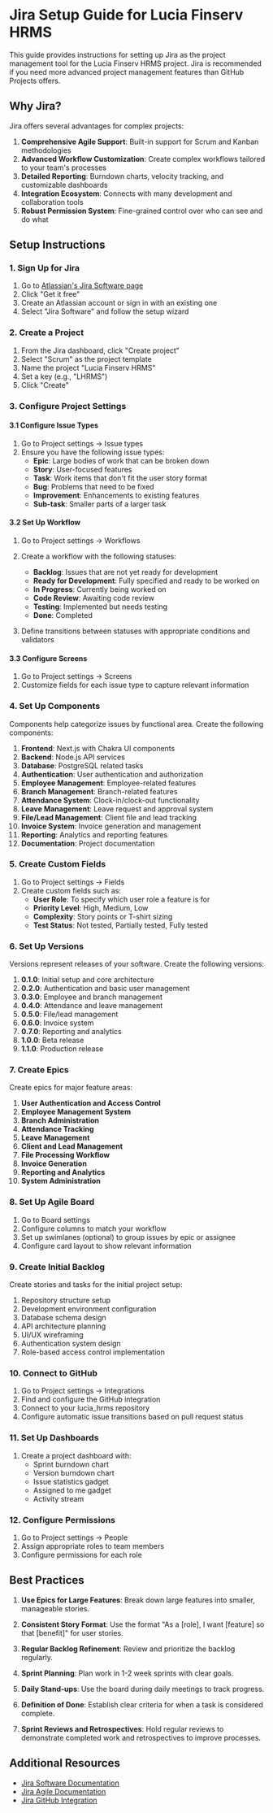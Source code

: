 # Jira Setup Guide for Lucia Finserv HRMS

This guide provides instructions for setting up Jira as the project management tool for the Lucia Finserv HRMS project. Jira is recommended if you need more advanced project management features than GitHub Projects offers.

## Why Jira?

Jira offers several advantages for complex projects:

1. **Comprehensive Agile Support**: Built-in support for Scrum and Kanban methodologies
2. **Advanced Workflow Customization**: Create complex workflows tailored to your team's processes
3. **Detailed Reporting**: Burndown charts, velocity tracking, and customizable dashboards
4. **Integration Ecosystem**: Connects with many development and collaboration tools
5. **Robust Permission System**: Fine-grained control over who can see and do what

## Setup Instructions

### 1. Sign Up for Jira

1. Go to [Atlassian's Jira Software page](https://www.atlassian.com/software/jira)
2. Click "Get it free"
3. Create an Atlassian account or sign in with an existing one
4. Select "Jira Software" and follow the setup wizard

### 2. Create a Project

1. From the Jira dashboard, click "Create project"
2. Select "Scrum" as the project template
3. Name the project "Lucia Finserv HRMS"
4. Set a key (e.g., "LHRMS")
5. Click "Create"

### 3. Configure Project Settings

#### 3.1 Configure Issue Types

1. Go to Project settings → Issue types
2. Ensure you have the following issue types:
   - **Epic**: Large bodies of work that can be broken down
   - **Story**: User-focused features
   - **Task**: Work items that don't fit the user story format
   - **Bug**: Problems that need to be fixed
   - **Improvement**: Enhancements to existing features
   - **Sub-task**: Smaller parts of a larger task

#### 3.2 Set Up Workflow

1. Go to Project settings → Workflows
2. Create a workflow with the following statuses:
   - **Backlog**: Issues that are not yet ready for development
   - **Ready for Development**: Fully specified and ready to be worked on
   - **In Progress**: Currently being worked on
   - **Code Review**: Awaiting code review
   - **Testing**: Implemented but needs testing
   - **Done**: Completed

3. Define transitions between statuses with appropriate conditions and validators

#### 3.3 Configure Screens

1. Go to Project settings → Screens
2. Customize fields for each issue type to capture relevant information

### 4. Set Up Components

Components help categorize issues by functional area. Create the following components:

1. **Frontend**: Next.js with Chakra UI components
2. **Backend**: Node.js API services
3. **Database**: PostgreSQL related tasks
4. **Authentication**: User authentication and authorization
5. **Employee Management**: Employee-related features
6. **Branch Management**: Branch-related features
7. **Attendance System**: Clock-in/clock-out functionality
8. **Leave Management**: Leave request and approval system
9. **File/Lead Management**: Client file and lead tracking
10. **Invoice System**: Invoice generation and management
11. **Reporting**: Analytics and reporting features
12. **Documentation**: Project documentation

### 5. Create Custom Fields

1. Go to Project settings → Fields
2. Create custom fields such as:
   - **User Role**: To specify which user role a feature is for
   - **Priority Level**: High, Medium, Low
   - **Complexity**: Story points or T-shirt sizing
   - **Test Status**: Not tested, Partially tested, Fully tested

### 6. Set Up Versions

Versions represent releases of your software. Create the following versions:

1. **0.1.0**: Initial setup and core architecture
2. **0.2.0**: Authentication and basic user management
3. **0.3.0**: Employee and branch management
4. **0.4.0**: Attendance and leave management
5. **0.5.0**: File/lead management
6. **0.6.0**: Invoice system
7. **0.7.0**: Reporting and analytics
8. **1.0.0**: Beta release
9. **1.1.0**: Production release

### 7. Create Epics

Create epics for major feature areas:

1. **User Authentication and Access Control**
2. **Employee Management System**
3. **Branch Administration**
4. **Attendance Tracking**
5. **Leave Management**
6. **Client and Lead Management**
7. **File Processing Workflow**
8. **Invoice Generation**
9. **Reporting and Analytics**
10. **System Administration**

### 8. Set Up Agile Board

1. Go to Board settings
2. Configure columns to match your workflow
3. Set up swimlanes (optional) to group issues by epic or assignee
4. Configure card layout to show relevant information

### 9. Create Initial Backlog

Create stories and tasks for the initial project setup:

1. Repository structure setup
2. Development environment configuration
3. Database schema design
4. API architecture planning
5. UI/UX wireframing
6. Authentication system design
7. Role-based access control implementation

### 10. Connect to GitHub

1. Go to Project settings → Integrations
2. Find and configure the GitHub integration
3. Connect to your lucia_hrms repository
4. Configure automatic issue transitions based on pull request status

### 11. Set Up Dashboards

1. Create a project dashboard with:
   - Sprint burndown chart
   - Version burndown chart
   - Issue statistics gadget
   - Assigned to me gadget
   - Activity stream

### 12. Configure Permissions

1. Go to Project settings → People
2. Assign appropriate roles to team members
3. Configure permissions for each role

## Best Practices

1. **Use Epics for Large Features**: Break down large features into smaller, manageable stories.

2. **Consistent Story Format**: Use the format "As a [role], I want [feature] so that [benefit]" for user stories.

3. **Regular Backlog Refinement**: Review and prioritize the backlog regularly.

4. **Sprint Planning**: Plan work in 1-2 week sprints with clear goals.

5. **Daily Stand-ups**: Use the board during daily meetings to track progress.

6. **Definition of Done**: Establish clear criteria for when a task is considered complete.

7. **Sprint Reviews and Retrospectives**: Hold regular reviews to demonstrate completed work and retrospectives to improve processes.

## Additional Resources

- [Jira Software Documentation](https://support.atlassian.com/jira-software-cloud/resources/)
- [Jira Agile Documentation](https://www.atlassian.com/agile/tutorials)
- [Jira GitHub Integration](https://marketplace.atlassian.com/apps/1219592/github-for-jira?hosting=cloud&tab=overview)
